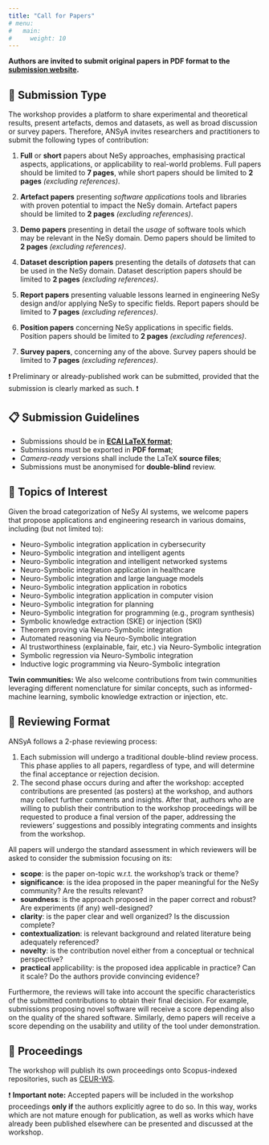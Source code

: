 ```yaml
---
title: "Call for Papers"
# menu:
#   main:
#     weight: 10
---
```


__Authors are invited to submit original papers in PDF format to the [submission website](https://easychair.org/my/conference?conf=ansya2025).__

## 📃 Submission Type

The workshop provides a platform to share experimental and theoretical results, present artefacts, demos and datasets, as well as broad discussion or survey papers. Therefore, ANSyA invites researchers and practitioners to submit the following types of contribution:

1. __Full__ or __short__ papers about NeSy approaches, emphasising practical aspects, applications, or applicability to real-world problems. Full papers should be limited to __7 pages__, while short papers should be limited to __2 pages__ _(excluding references)_.

2. __Artefact papers__ presenting _software applications_ tools and libraries with proven potential to impact the NeSy domain. Artefact papers should be limited to __2 pages__ _(excluding references)_.

3. __Demo papers__ presenting in detail the _usage_ of software tools which may be relevant in the NeSy domain. Demo papers should be limited to __2 pages__ _(excluding references)_.

4. __Dataset description papers__ presenting the details of _datasets_ that can be used in the NeSy domain. Dataset description papers should be limited to __2 pages__ _(excluding references)_.

5. __Report papers__ presenting valuable lessons learned in engineering NeSy design and/or applying NeSy to specific fields. Report papers should be limited to __7 pages__ _(excluding references)_.

6. __Position papers__ concerning NeSy applications in specific fields. Position papers should be limited to __2 pages__ _(excluding references)_.

7. __Survey papers__, concerning any of the above. Survey papers should be limited to __7 pages__ _(excluding references)_.

❗ Preliminary or already-published work can be submitted, provided that the submission is clearly marked as such. ❗ 

## 📋 Submission Guidelines

- Submissions should be in [__ECAI LaTeX format__](https://ecai2025.org/wp-content/uploads/2025/04/ecai-template.zip);
- Submissions must be exported in __PDF format__;
- _Camera-ready_ versions shall include the LaTeX __source files__;
- Submissions must be anonymised for __double-blind__ review.


## 🔬 Topics of Interest

Given the broad categorization of NeSy AI systems, we welcome papers that propose applications and engineering research in various domains, including (but not limited to):

- Neuro-Symbolic integration application in cybersecurity
- Neuro-Symbolic integration and intelligent agents
- Neuro-Symbolic integration and intelligent networked systems
- Neuro-Symbolic integration application in healthcare
- Neuro-Symbolic integration and large language models
- Neuro-Symbolic integration application in robotics
- Neuro-Symbolic integration application in computer vision
- Neuro-Symbolic integration for planning
- Neuro-Symbolic integration for programming (e.g., program synthesis)
- Symbolic knowledge extraction (SKE) or injection (SKI)
- Theorem proving via Neuro-Symbolic integration
- Automated reasoning via Neuro-Symbolic integration
- AI trustworthiness (explainable, fair, etc.) via Neuro-Symbolic integration
- Symbolic regression via Neuro-Symbolic integration
- Inductive logic programming via Neuro-Symbolic integration

__Twin communities:__ We also welcome contributions from twin communities leveraging different nomenclature for similar concepts, such as informed-machine learning, symbolic knowledge extraction or injection, etc.


## 📝 Reviewing Format

ANSyA follows a 2-phase reviewing process:
1. Each submission will undergo a traditional double-blind review process. This phase applies to all papers, regardless of type, and will determine the final acceptance or rejection decision. 
2. The second phase occurs during and after the workshop: accepted contributions are presented (as posters) at the workshop, and authors may collect further comments and insights. After that, authors who are willing to publish their contribution to the workshop proceedings will be requested to produce a final version of the paper, addressing the reviewers’ suggestions and possibly integrating comments and insights from the workshop.

All papers will undergo the standard assessment in which reviewers will be asked to consider the submission focusing on its:
- __scope__: is the paper on-topic w.r.t. the workshop’s track or theme?
- __significance__: is the idea proposed in the paper meaningful for the NeSy community? Are the results relevant?
- __soundness__: is the approach proposed in the paper correct and robust? Are experiments (if any) well-designed?
- __clarity__: is the paper clear and well organized? Is the discussion complete?
- __contextualization__: is relevant background and related literature being adequately referenced?
- __novelty__: is the contribution novel either from a conceptual or technical perspective?
- __practical__ applicability: is the proposed idea applicable in practice? Can it scale? Do the authors provide convincing evidence?

Furthermore, the reviews will take into account the specific characteristics of the submitted contributions to obtain their final decision. For example, submissions proposing novel software will receive a score depending also on the quality of the shared software. Similarly, demo papers will receive a score depending on the usability and utility of the tool under demonstration.

## 📖 Proceedings 

The workshop will publish its own proceedings onto Scopus-indexed repositories, such as [CEUR-WS](https://ceur-ws.org/).

❗ __Important note:__ Accepted papers will be included in the workshop proceedings __only if__ the authors explicitly agree to do so. 
In this way, works which are not mature enough for publication, as well as works which have already been published elsewhere can be presented and discussed at the workshop.